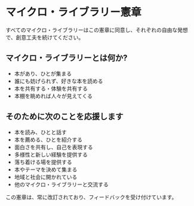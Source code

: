 # マイクロ・ライブラリー憲章

すべてのマイクロ・ライブラリーはこの憲章に同意し、それぞれの自由な発想で、創意工夫を続けてください。

## マイクロ・ライブラリーとは何か?

- 本があり、ひとが集まる
- 誰にも妨げられず、好きな本を読める
- 本を共有する・体験を共有する
- 本棚を眺めれば人々が見えてくる

## そのために次のことを応援します

- 本を読み、ひとと話す
- 本を薦める、ひとを紹介する
- 面白さを共有し、自己を表現する
- 多様性と新しい経験を提供する
- 落ち着ける場を提供する
- 本やテーマを決めて集まる
- 地域と社会に開かれている
- 他のマイクロ・ライブラリーと交流する

この憲章は、常に改訂されており、フィードバックを受け付けています。
